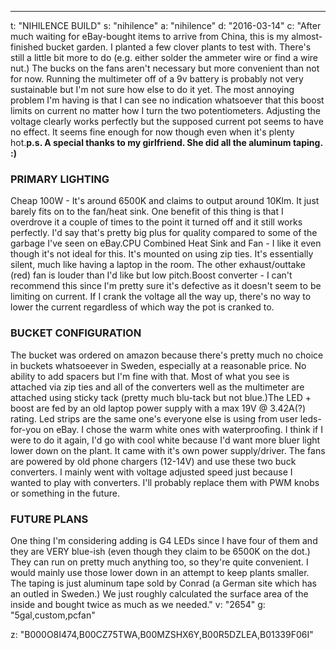 ---
t: "NIHILENCE BUILD"
s: "nihilence"
a: "nihilence"
d: "2016-03-14"
c: "After much waiting for eBay-bought items to arrive from China, this is my almost-finished bucket garden. I planted a few clover plants to test with. There's still a little bit more to do (e.g. either solder the ammeter wire or find a wire nut.) The bucks on the fans aren't necessary but more convenient than not for now. Running the multimeter off of a 9v battery is probably not very sustainable but I'm not sure how else to do it yet. The most annoying problem I'm having is that I can see no indication whatsoever that this boost limits on current no matter how I turn the two potentiometers. Adjusting the voltage clearly works perfectly but the supposed current pot seems to have no effect. It seems fine enough for now though even when it's plenty hot.<strong>p.s. A special thanks to my girlfriend. She did all the aluminum taping. :)</strong><h3>PRIMARY LIGHTING</h3>Cheap 100W - It's around 6500K and claims to output around 10Klm. It just barely fits on to the fan/heat sink. One benefit of this thing is that I overdrove it a couple of times to the point it turned off and it still works perfectly. I'd say that's pretty big plus for quality compared to some of the garbage I've seen on eBay.CPU Combined Heat Sink and Fan - I like it even though it's not ideal for this. It's mounted on using zip ties. It's essentially silent, much like having a laptop in the room. The other exhaust/outtake (red) fan is louder than I'd like but low pitch.Boost converter - I can't recommend this since I'm pretty sure it's defective as it doesn't seem to be limiting on current. If I crank the voltage all the way up, there's no way to lower the current regardless of which way the pot is cranked to.<h3>BUCKET CONFIGURATION</h3>The bucket was ordered on amazon because there's pretty much no choice in buckets whatsoeever in Sweden, especially at a reasonable price. No ability to add spacers but I'm fine with that. Most of what you see is attached via zip ties and all of the converters well as the multimeter are attached using sticky tack (pretty much blu-tack but not blue.)The LED + boost are fed by an old laptop power supply with a max 19V @ 3.42A(?) rating. Led strips are the same one's everyone else is using from user leds-for-you on eBay. I chose the warm white ones with waterproofing. I think if I were to do it again, I'd go with cool white because I'd want more bluer light lower down on the plant. It came with it's own power supply/driver. The fans are powered by old phone chargers (12-14V) and use these two buck converters. I mainly went with voltage adjusted speed just because I wanted to play with converters. I'll probably replace them with PWM knobs or something in the future.<h3>FUTURE PLANS</h3>One thing I'm considering adding is G4 LEDs since I have four of them and they are VERY blue-ish (even though they claim to be 6500K on the dot.) They can run on pretty much anything too, so they're quite convenient. I would mainly use those lower down in an attempt to keep plants smaller.
The taping is just aluminum tape sold by Conrad (a German site which has an outled in Sweden.) We just roughly calculated the surface area of the inside and bought twice as much as we needed."
v: "2654"
g: "5gal,custom,pcfan"

z: "B000O8I474,B00CZ75TWA,B00MZSHX6Y,B00R5DZLEA,B01339F06I"
